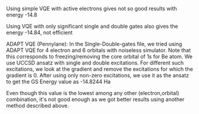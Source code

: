 Using simple VQE with active electrons gives not so good results with energy -14.8


Using VQE with only significant single and double gates also gives the energy -14.84, not efficient


ADAPT VQE (Pennylane): In the Single-Double-gates file, we tried using ADAPT VQE for 4 electron and 6 orbitals with noiseless simulator. Note that this corresponds to freezing/removing the core orbital of 1s for Be atom. We use UCCSD ansatz with single and double excitations. For different such excitations, we look at the gradient and remove the excitations for which the gradient is 0. After using only non-zero excitations, we use it as the ansatz to get the GS Energy value as -14.8244 Ha

Even though this value is the lowest among any other (electron,orbital) combination, it's not good enough as we got better results using another method described above.

